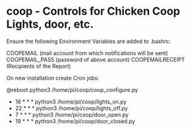 # coop - Controls for Chicken Coop Lights, door, etc.

Ensure the following Environment Variables are added to .bashrc:

COOPEMAIL (mail account from which notifications will be sent)
COOPEMAIL_PASS (password of above account)
COOPEMAILRECEIPT (Recipients of the Report)

On new installation create Cron jobs:

@reboot python3 /home/pi/coop/coop_configure.py

* 16 * * * python3 /home/pi/coop/lights_on.py
* 22 * * * python3 /home/pi/coop/lights_off.py
* 7 * * * python3 /home/pi/coop/door_open.py
* 19 * * * python3 /home/pi/coop/door_closed.py

